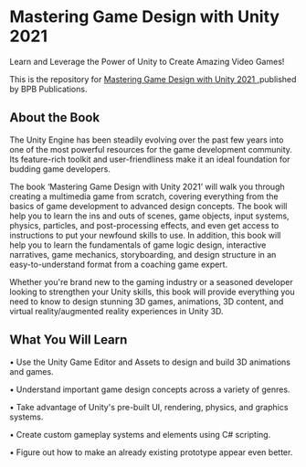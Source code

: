 # Mastering Game Design with Unity 2021

Learn and Leverage the Power of Unity to Create Amazing Video Games!

This is the repository for [Mastering Game Design with Unity 2021
](https://bpbonline.com/products/mastering-game-design-with-unity-2021),published by BPB Publications. 

## About the Book
The Unity Engine has been steadily evolving over the past few years into one of the most powerful resources for the game development community. Its feature-rich toolkit and user-friendliness make it an ideal foundation for budding game developers.
 
The book ‘Mastering Game Design with Unity 2021’ will walk you through creating a multimedia game from scratch, covering everything from the basics of game development to advanced design concepts. The book will help you to learn the ins and outs of scenes, game objects, input systems, physics, particles, and post-processing effects, and even get access to instructions to put your newfound skills to use. In addition, this book will help you to learn the fundamentals of game logic design, interactive narratives, game mechanics, storyboarding, and design structure in an easy-to-understand format from a coaching game expert.
 
Whether you're brand new to the gaming industry or a seasoned developer looking to strengthen your Unity skills, this book will provide everything you need to know to design stunning 3D games, animations, 3D content, and virtual reality/augmented reality experiences in Unity 3D.

## What You Will Learn
•  Use the Unity Game Editor and Assets to design and build 3D animations and games.

•  Understand important game design concepts across a variety of genres.

•  Take advantage of Unity's pre-built UI, rendering, physics, and graphics systems.

•  Create custom gameplay systems and elements using C# scripting.

•  Figure out how to make an already existing prototype appear even better.
